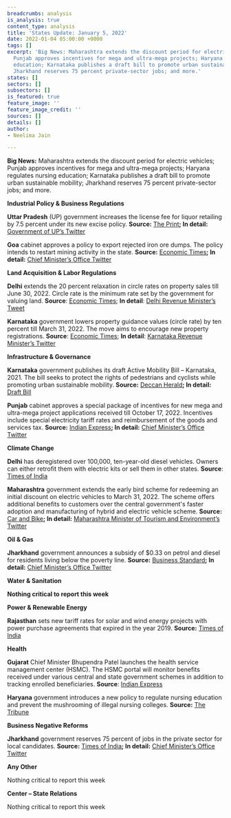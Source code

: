 ```yaml
---
breadcrumbs: analysis
is_analysis: true
content_type: analysis
title: 'States Update: January 5, 2022'
date: 2022-01-04 05:00:00 +0000
tags: []
excerpt: 'Big News: Maharashtra extends the discount period for electric vehicles;
  Punjab approves incentives for mega and ultra-mega projects; Haryana regulates nursing
  education; Karnataka publishes a draft bill to promote urban sustainable mobility;
  Jharkhand reserves 75 percent private-sector jobs; and more.'
states: []
sectors: []
subsectors: []
is_featured: true
feature_image: ''
feature_image_credit: ''
sources: []
details: []
author:
- Neelima Jain

---
```

**Big News:** Maharashtra extends the discount period for electric vehicles; Punjab approves incentives for mega and ultra-mega projects; Haryana regulates nursing education; Karnataka publishes a draft bill to promote urban sustainable mobility; Jharkhand reserves 75 percent private-sector jobs; and more.

**Industrial Policy & Business Regulations**

**Uttar Pradesh** (UP) government increases the license fee for liquor retailing by 7.5 percent under its new excise policy. **Source:** [The Print](https://theprint.in/india/up-brings-new-excise-policy-to-generate-revenue-for-farmers/793276/)**; In detail:** [Government of UP’s Twitter](https://twitter.com/UPGovt/status/1477506064669020162)

**Goa** cabinet approves a policy to export rejected iron ore dumps. The policy intends to restart mining activity in the state. **Source:** [Economic Times](https://economictimes.indiatimes.com/industry/indl-goods/svs/metals-mining/goa-govt-approves-policy-to-export-rejected-iron-ore/articleshow/88565730.cms)**; In detail:** [Chief Minister’s Office Twitter](https://twitter.com/DrPramodPSawant/status/1476080870398185472)

**Land Acquisition & Labor Regulations**

**Delhi** extends the 20 percent relaxation in circle rates on property sales till June 30, 2022. Circle rate is the minimum rate set by the government for valuing land. **Source**: [Economic Times](https://economictimes.indiatimes.com/industry/services/property-/-cstruction/delhi-government-extends-lower-circle-rates-benefit-till-june-30-2022/articleshow/88598710.cms); **In detail**: [Delhi Revenue Minister’s Tweet](https://twitter.com/kgahlot/status/1476513923692068867?s=20)

**Karnataka** government lowers property guidance values (circle rate) by ten percent till March 31, 2022. The move aims to encourage new property registrations. **Source**: [Economic Times](https://economictimes.indiatimes.com/industry/services/property-/-cstruction/karnataka-government-cuts-property-guidance-value-by-10-pc-for-next-3-months/articleshow/88633962.cms); **In detail**: [Karnataka Revenue Minister’s Twitter](https://twitter.com/RAshokaBJP/status/1477196274231234560?s=20)

**Infrastructure & Governance**

**Karnataka** government publishes its draft Active Mobility Bill – Karnataka, 2021. The bill seeks to protect the rights of pedestrians and cyclists while promoting urban sustainable mobility. **Source:** [Deccan Herald](https://www.deccanherald.com/state/top-karnataka-stories/karnataka-first-state-to-draft-a-bill-protecting-pedestrians-cyclists-1066081.html)**; In detail:** [Draft Bill](https://dult.karnataka.gov.in/uploads/media_to_upload1640773786.pdf)

**Punjab** cabinet approves a special package of incentives for new mega and ultra-mega project applications received till October 17, 2022. Incentives include special electricity tariff rates and reimbursement of the goods and services tax. **Source:** [Indian Express](https://indianexpress.com/article/cities/chandigarh/punjab-cabinet-approves-incentives-for-mega-ultra-mega-projects-7701903/)**; In detail:** [Chief Minister’s Office Twitter](https://mobile.twitter.com/CMOPb/status/1477289683948244993)

**Climate Change**

**Delhi** has deregistered over 100,000, ten-year-old diesel vehicles. Owners can either retrofit them with electric kits or sell them in other states. **Source**: [Times of India](https://timesofindia.indiatimes.com/city/delhi/over-1-lakh-10-year-old-diesel-vehicles-deregistered-in-delhi/articleshow/88642316.cms)

**Maharashtra** government extends the early bird scheme for redeeming an initial discount on electric vehicles to March 31, 2022. The scheme offers additional benefits to customers over the central government's faster adoption and manufacturing of hybrid and electric vehicle scheme. **Source:** [Car and Bike](https://www.carandbike.com/news/maharashtra-extends-early-bird-incentive-scheme-for-electric-vehicles-till-march-31-2682878)**; In detail:** [Maharashtra Minister of Tourism and Environment’s Twitter](https://twitter.com/AUThackeray/status/1476897849262493698)

**Oil & Gas**

**Jharkhand** government announces a subsidy of $0.33 on petrol and diesel for residents living below the poverty line. **Source:** [Business Standard](https://www.business-standard.com/article/economy-policy/jharkhand-to-give-subsidy-of-rs-25-ltr-on-fuel-prices-to-bpl-families-121123000003_1.html)**; In detail:** [Chief Minister’s Office Twitter](https://twitter.com/JharkhandCMO/status/1476149070238404608)

**Water & Sanitation**

**Nothing critical to report this week**

**Power & Renewable Energy**

**Rajasthan** sets new tariff rates for solar and wind energy projects with power purchase agreements that expired in the year 2019. **Source:** [Times of India](https://timesofindia.indiatimes.com/city/jaipur/new-tariff-set-for-expired-green-energy-contracts/articleshow/88602240.cms)

**Health**

**Gujarat** Chief Minister Bhupendra Patel launches the health service management center (HSMC). The HSMC portal will monitor benefits received under various central and state government schemes in addition to tracking enrolled beneficiaries. **Source**: [Indian Express](https://indianexpress.com/article/cities/ahmedabad/gujarat-cm-launches-portal-monitor-benefits-health-schemes-7693840/)

**Haryana** government introduces a new policy to regulate nursing education and prevent the mushrooming of illegal nursing colleges. **Source:** [The Tribune](https://www.tribuneindia.com/news/haryana/hry-unveils-policy-to-check-illegal-nursing-colleges-356542)

**Business Negative Reforms**

**Jharkhand** government reserves 75 percent of jobs in the private sector for local candidates. **Source:** [Times of India](https://timesofindia.indiatimes.com/city/ranchi/state-notifies-75-quota-in-private-sector-jobs/articleshow/88655001.cms)**; In detail:** [Chief Minister’s Office Twitter](https://twitter.com/JharkhandCMO/status/1477504299190333441)

**Any Other**

Nothing critical to report this week

**Center – State Relations**

Nothing critical to report this week